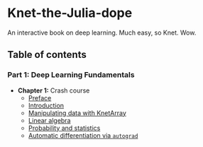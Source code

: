 # Knet-the-Julia-dope
An interactive book on deep learning. Much easy, so Knet. Wow.


## Table of contents

### Part 1: Deep Learning Fundamentals
* **Chapter 1:** Crash course
    * [Preface](https://github.com/zackchase/mxnet-the-straight-dope/blob/master/chapter01_crashcourse/preface.ipynb)
    * [Introduction](https://github.com/moralesq/Knet-the-Julia-dope/blob/master/chapter01_crashcourse/introduction.ipynb)
    * [Manipulating data with KnetArray](https://github.com/moralesq/Knet-the-Julia-dope/blob/master/chapter01_crashcourse/KnetArray.ipynb)
    * [Linear algebra](https://github.com/moralesq/Knet-the-Julia-dope/blob/master/chapter01_crashcourse/linear-algebra.ipynb)
    * [Probability and statistics](https://github.com/zackchase/mxnet-the-straight-dope/blob/master/chapter01_crashcourse/probability.ipynb)
    * [Automatic differentiation via ``autograd``](https://github.com/moralesq/Knet-the-Julia-dope/blob/master/chapter01_crashcourse/autograd.ipynb)